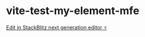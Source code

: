 # vite-test-my-element-mfe

[Edit in StackBlitz next generation editor ⚡️](https://stackblitz.com/~/github.com/quincarter/vite-test-my-element-mfe)